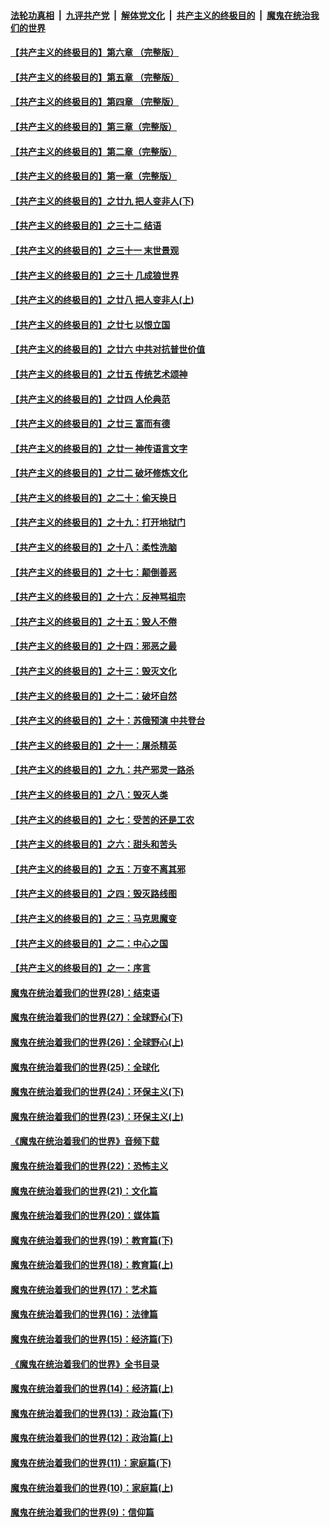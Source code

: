 

####  [法轮功真相](../../../../basic/blob/master/README.md?t=07020402) &nbsp;|&nbsp; [九评共产党](../../../../9ping.md/blob/master/README.md?t=07020402) &nbsp;|&nbsp; [解体党文化](../../../../jtdwh.md/blob/master/README.md?t=07020402)  &nbsp;|&nbsp; [共产主义的终极目的](../../../../gczydzjmd.md/blob/master/README.md?t=07020402) &nbsp;|&nbsp; [魔鬼在统治我们的世界](../../../../mgztzwmdsj.md/blob/master/README.md?t=07020402) 

#### [【共产主义的终极目的】第六章 （完整版）](../pages/nsc422/n11428913.md?t=07020402) 

#### [【共产主义的终极目的】第五章 （完整版）](../pages/nsc422/n11428912.md?t=07020402) 

#### [【共产主义的终极目的】第四章 （完整版）](../pages/nsc422/n11428907.md?t=07020402) 

#### [【共产主义的终极目的】第三章（完整版）](../pages/nsc422/n11428848.md?t=07020402) 

#### [【共产主义的终极目的】第二章（完整版）](../pages/nsc422/n11428831.md?t=07020402) 

#### [【共产主义的终极目的】第一章（完整版）](../pages/nsc422/n11417651.md?t=07020402) 

#### [【共产主义的终极目的】之廿九 把人变非人(下)](../pages/nsc422/n11344140.md?t=07020402) 

#### [【共产主义的终极目的】之三十二 结语](../pages/nsc422/n11360535.md?t=07020402) 

#### [【共产主义的终极目的】之三十一 末世景观](../pages/nsc422/n11351129.md?t=07020402) 

#### [【共产主义的终极目的】之三十 几成狼世界](../pages/nsc422/n11348280.md?t=07020402) 

#### [【共产主义的终极目的】之廿八 把人变非人(上)](../pages/nsc422/n11340492.md?t=07020402) 

#### [【共产主义的终极目的】之廿七 以恨立国](../pages/nsc422/n11336944.md?t=07020402) 

#### [【共产主义的终极目的】之廿六 中共对抗普世价值](../pages/nsc422/n11324785.md?t=07020402) 

#### [【共产主义的终极目的】之廿五 传统艺术颂神](../pages/nsc422/n11296396.md?t=07020402) 

#### [【共产主义的终极目的】之廿四 人伦典范](../pages/nsc422/n11296397.md?t=07020402) 

#### [【共产主义的终极目的】之廿三 富而有德](../pages/nsc422/n11283598.md?t=07020402) 

#### [【共产主义的终极目的】之廿一 神传语言文字](../pages/nsc422/n11263265.md?t=07020402) 

#### [【共产主义的终极目的】之廿二 破坏修炼文化](../pages/nsc422/n11245728.md?t=07020402) 

#### [【共产主义的终极目的】之二十：偷天换日](../pages/nsc422/n11238846.md?t=07020402) 

#### [【共产主义的终极目的】之十九：打开地狱门](../pages/nsc422/n11206376.md?t=07020402) 

#### [【共产主义的终极目的】之十八：柔性洗脑](../pages/nsc422/n11199994.md?t=07020402) 

#### [【共产主义的终极目的】之十七：颠倒善恶](../pages/nsc422/n11179782.md?t=07020402) 

#### [【共产主义的终极目的】之十六：反神骂祖宗](../pages/nsc422/n11166798.md?t=07020402) 

#### [【共产主义的终极目的】之十五：毁人不倦](../pages/nsc422/n11166792.md?t=07020402) 

#### [【共产主义的终极目的】之十四：邪恶之最](../pages/nsc422/n11150249.md?t=07020402) 

#### [【共产主义的终极目的】之十三：毁灭文化](../pages/nsc422/n11135227.md?t=07020402) 

#### [【共产主义的终极目的】之十二：破坏自然](../pages/nsc422/n11135214.md?t=07020402) 

#### [【共产主义的终极目的】之十：苏俄预演 中共登台](../pages/nsc422/n11118424.md?t=07020402) 

#### [【共产主义的终极目的】之十一：屠杀精英](../pages/nsc422/n11118442.md?t=07020402) 

#### [【共产主义的终极目的】之九：共产邪灵一路杀](../pages/nsc422/n11114139.md?t=07020402) 

#### [【共产主义的终极目的】之八：毁灭人类](../pages/nsc422/n11108503.md?t=07020402) 

#### [【共产主义的终极目的】之七：受苦的还是工农](../pages/nsc422/n11101809.md?t=07020402) 

#### [【共产主义的终极目的】之六：甜头和苦头](../pages/nsc422/n11096971.md?t=07020402) 

#### [【共产主义的终极目的】之五：万变不离其邪](../pages/nsc422/n11091285.md?t=07020402) 

#### [【共产主义的终极目的】之四：毁灭路线图](../pages/nsc422/n11086284.md?t=07020402) 

#### [【共产主义的终极目的】之三：马克思魔变](../pages/nsc422/n11061941.md?t=07020402) 

#### [【共产主义的终极目的】之二：中心之国](../pages/nsc422/n11047728.md?t=07020402) 

#### [【共产主义的终极目的】之一：序言](../pages/nsc422/n11086077.md?t=07020402) 

#### [魔鬼在统治着我们的世界(28)：结束语](../pages/nsc422/n10936246.md?t=07020402) 

#### [魔鬼在统治着我们的世界(27)：全球野心(下)](../pages/nsc422/n10928319.md?t=07020402) 

#### [魔鬼在统治着我们的世界(26)：全球野心(上)](../pages/nsc422/n10900318.md?t=07020402) 

#### [魔鬼在统治着我们的世界(25)：全球化](../pages/nsc422/n10788205.md?t=07020402) 

#### [魔鬼在统治着我们的世界(24)：环保主义(下)](../pages/nsc422/n10695307.md?t=07020402) 

#### [魔鬼在统治着我们的世界(23)：环保主义(上)](../pages/nsc422/n10688613.md?t=07020402) 

#### [《魔鬼在统治着我们的世界》音频下载](../pages/nsc422/n10635553.md?t=07020402) 

#### [魔鬼在统治着我们的世界(22)：恐怖主义](../pages/nsc422/n10614727.md?t=07020402) 

#### [魔鬼在统治着我们的世界(21)：文化篇](../pages/nsc422/n10597706.md?t=07020402) 

#### [魔鬼在统治着我们的世界(20)：媒体篇](../pages/nsc422/n10586579.md?t=07020402) 

#### [魔鬼在统治着我们的世界(19)：教育篇(下)](../pages/nsc422/n10564808.md?t=07020402) 

#### [魔鬼在统治着我们的世界(18)：教育篇(上)](../pages/nsc422/n10526970.md?t=07020402) 

#### [魔鬼在统治着我们的世界(17)：艺术篇](../pages/nsc422/n10499093.md?t=07020402) 

#### [魔鬼在统治着我们的世界(16)：法律篇](../pages/nsc422/n10485969.md?t=07020402) 

#### [魔鬼在统治着我们的世界(15)：经济篇(下)](../pages/nsc422/n10469975.md?t=07020402) 

#### [《魔鬼在统治着我们的世界》全书目录](../pages/nsc422/n10464261.md?t=07020402) 

#### [魔鬼在统治着我们的世界(14)：经济篇(上)](../pages/nsc422/n10457370.md?t=07020402) 

#### [魔鬼在统治着我们的世界(13)：政治篇(下)](../pages/nsc422/n10448270.md?t=07020402) 

#### [魔鬼在统治着我们的世界(12)：政治篇(上)](../pages/nsc422/n10444576.md?t=07020402) 

#### [魔鬼在统治着我们的世界(11)：家庭篇(下)](../pages/nsc422/n10440961.md?t=07020402) 

#### [魔鬼在统治着我们的世界(10)：家庭篇(上)](../pages/nsc422/n10435448.md?t=07020402) 

#### [魔鬼在统治着我们的世界(9)：信仰篇](../pages/nsc422/n10432159.md?t=07020402) 

